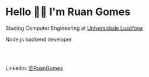 <div>
    <h1>Hello 👋🏻 I'm Ruan Gomes</h1>
</div>

<div>
    <p>Studing Computer Engineering at <a href="https://www.ulusofona.pt/">Universidade Lusófona </a></p>
    <p>Node.js backend developer</p>
    <br><br>
    <p>Linkedin: <a href="https://www.linkedin.com/in/ruangomesti/">@RuanGomes</a></p>
</div>
